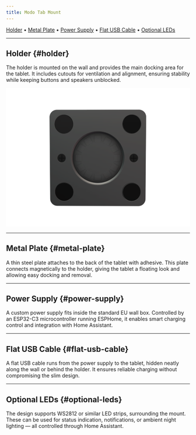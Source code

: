 ```yaml
---
title: Modo Tab Mount
---
```

<nav class="top-nav">
  <a href="#holder">Holder</a> •
  <a href="#metal-plate">Metal Plate</a> •
  <a href="#power-supply">Power Supply</a> •
  <a href="#flat-usb-cable">Flat USB Cable</a> •
  <a href="#optional-leds">Optional LEDs</a>
</nav>

---

## Holder {#holder}
The holder is mounted on the wall and provides the main docking area for the tablet. It includes cutouts for ventilation and alignment, ensuring stability while keeping buttons and speakers unblocked.

![Plate Front](images/pic_1.png)

---

## Metal Plate {#metal-plate}
A thin steel plate attaches to the back of the tablet with adhesive. This plate connects
magnetically to the holder, giving the tablet a floating look and allowing easy docking
and removal.

---

## Power Supply {#power-supply}
A custom power supply fits inside the standard EU wall box. Controlled by an ESP32-C3
microcontroller running ESPHome, it enables smart charging control and integration
with Home Assistant.

---

## Flat USB Cable {#flat-usb-cable}
A flat USB cable runs from the power supply to the tablet, hidden neatly along the wall
or behind the holder. It ensures reliable charging without compromising the slim design.

---

## Optional LEDs {#optional-leds}
The design supports WS2812 or similar LED strips, surrounding the mount. These can be
used for status indication, notifications, or ambient night lighting — all controlled
through Home Assistant.
